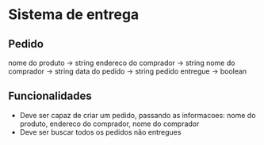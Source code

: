 # Sistema de entrega

## Pedido
nome do produto -> string
endereco do comprador -> string
nome do comprador -> string
data do pedido -> string
pedido entregue -> boolean

## Funcionalidades
- Deve ser capaz de criar um pedido, passando as informacoes: nome do produto, 
endereco do comprador, nome do comprador
- Deve ser buscar todos os pedidos não entregues

